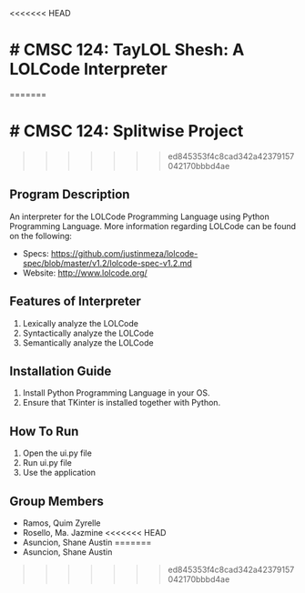 <<<<<<< HEAD
# # CMSC 124: TayLOL Shesh: A LOLCode Interpreter
=======
# # CMSC 124: Splitwise Project
>>>>>>> ed845353f4c8cad342a42379157042170bbbd4ae

## Program Description
An interpreter for the LOLCode Programming Language using Python Programming Language. More information regarding LOLCode can be found on the following:
- Specs: https://github.com/justinmeza/lolcode-spec/blob/master/v1.2/lolcode-spec-v1.2.md 
- Website: http://www.lolcode.org/

## Features of Interpreter
1. Lexically analyze the LOLCode
2. Syntactically analyze the LOLCode
3. Semantically analyze the LOLCode

## Installation Guide
1. Install Python Programming Language in your OS.
2. Ensure that TKinter is installed together with Python.

## How To Run
1. Open the ui.py file
2. Run ui.py file
3. Use the application

## Group Members
-  Ramos, Quim Zyrelle
- Rosello, Ma. Jazmine 
<<<<<<< HEAD
- Asuncion, Shane Austin
=======
- Asuncion, Shane Austin
>>>>>>> ed845353f4c8cad342a42379157042170bbbd4ae
